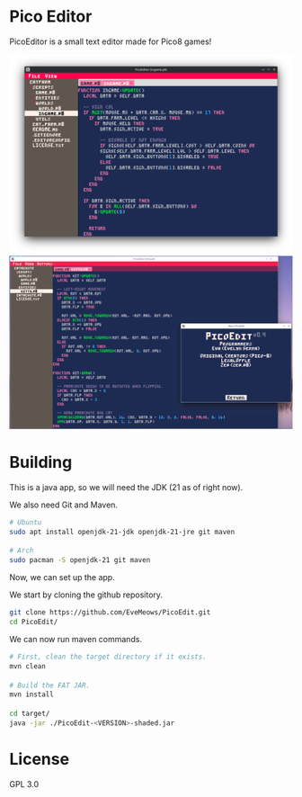 # Pico Editor 

PicoEditor is a small text editor made for Pico8 games!

![funny](./img/showcase.png)
![funny2](img/showcase_2.png)

# Building
This is a java app, so we will need the JDK (21 as of right now).

We also need Git and Maven.

```bash
# Ubuntu
sudo apt install openjdk-21-jdk openjdk-21-jre git maven 

# Arch
sudo pacman -S openjdk-21 git maven
```

Now, we can set up the app.

We start by cloning the github repository.
```bash
git clone https://github.com/EveMeows/PicoEdit.git
cd PicoEdit/
```

We can now run maven commands.
```bash
# First, clean the target directory if it exists.
mvn clean

# Build the FAT JAR.
mvn install

cd target/
java -jar ./PicoEdit-<VERSION>-shaded.jar 
```

# License
GPL 3.0